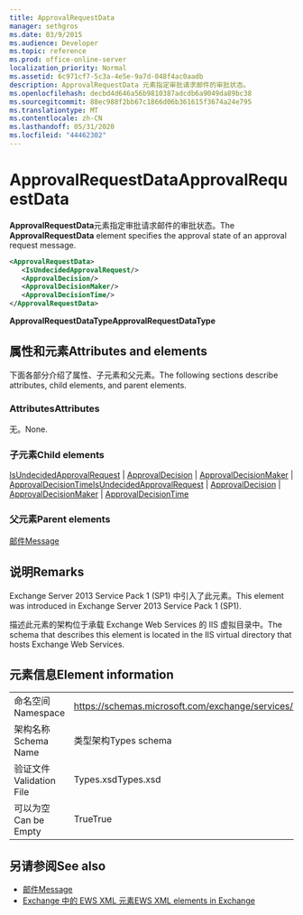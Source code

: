 ```yaml
---
title: ApprovalRequestData
manager: sethgros
ms.date: 03/9/2015
ms.audience: Developer
ms.topic: reference
ms.prod: office-online-server
localization_priority: Normal
ms.assetid: 6c971cf7-5c3a-4e5e-9a7d-048f4ac0aadb
description: ApprovalRequestData 元素指定审批请求邮件的审批状态。
ms.openlocfilehash: decbd4d646a56b9810387adcdb6a9049da89bc38
ms.sourcegitcommit: 88ec988f2bb67c1866d06b361615f3674a24e795
ms.translationtype: MT
ms.contentlocale: zh-CN
ms.lasthandoff: 05/31/2020
ms.locfileid: "44462302"
---
```

# <a name="approvalrequestdata"></a><span data-ttu-id="c3e5e-103">ApprovalRequestData</span><span class="sxs-lookup"><span data-stu-id="c3e5e-103">ApprovalRequestData</span></span>

<span data-ttu-id="c3e5e-104">**ApprovalRequestData**元素指定审批请求邮件的审批状态。</span><span class="sxs-lookup"><span data-stu-id="c3e5e-104">The **ApprovalRequestData** element specifies the approval state of an approval request message.</span></span> 
  
```xml
<ApprovalRequestData>
   <IsUndecidedApprovalRequest/>
   <ApprovalDecision/>
   <ApprovalDecisionMaker/>
   <ApprovalDecisionTime/>
</ApprovalRequestData>
```

 <span data-ttu-id="c3e5e-105">**ApprovalRequestDataType**</span><span class="sxs-lookup"><span data-stu-id="c3e5e-105">**ApprovalRequestDataType**</span></span>
## <a name="attributes-and-elements"></a><span data-ttu-id="c3e5e-106">属性和元素</span><span class="sxs-lookup"><span data-stu-id="c3e5e-106">Attributes and elements</span></span>

<span data-ttu-id="c3e5e-107">下面各部分介绍了属性、子元素和父元素。</span><span class="sxs-lookup"><span data-stu-id="c3e5e-107">The following sections describe attributes, child elements, and parent elements.</span></span>
  
### <a name="attributes"></a><span data-ttu-id="c3e5e-108">Attributes</span><span class="sxs-lookup"><span data-stu-id="c3e5e-108">Attributes</span></span>

<span data-ttu-id="c3e5e-109">无。</span><span class="sxs-lookup"><span data-stu-id="c3e5e-109">None.</span></span>
  
### <a name="child-elements"></a><span data-ttu-id="c3e5e-110">子元素</span><span class="sxs-lookup"><span data-stu-id="c3e5e-110">Child elements</span></span>

<span data-ttu-id="c3e5e-111">[IsUndecidedApprovalRequest](isundecidedapprovalrequest.md)  | [ApprovalDecision](approvaldecision.md)  | [ApprovalDecisionMaker](approvaldecisionmaker.md)  | [ApprovalDecisionTime](approvaldecisiontime.md)</span><span class="sxs-lookup"><span data-stu-id="c3e5e-111">[IsUndecidedApprovalRequest](isundecidedapprovalrequest.md) | [ApprovalDecision](approvaldecision.md) | [ApprovalDecisionMaker](approvaldecisionmaker.md) | [ApprovalDecisionTime](approvaldecisiontime.md)</span></span>
  
### <a name="parent-elements"></a><span data-ttu-id="c3e5e-112">父元素</span><span class="sxs-lookup"><span data-stu-id="c3e5e-112">Parent elements</span></span>

[<span data-ttu-id="c3e5e-113">邮件</span><span class="sxs-lookup"><span data-stu-id="c3e5e-113">Message</span></span>](message-ex15websvcsotherref.md)
  
## <a name="remarks"></a><span data-ttu-id="c3e5e-114">说明</span><span class="sxs-lookup"><span data-stu-id="c3e5e-114">Remarks</span></span>

<span data-ttu-id="c3e5e-115">Exchange Server 2013 Service Pack 1 (SP1) 中引入了此元素。</span><span class="sxs-lookup"><span data-stu-id="c3e5e-115">This element was introduced in Exchange Server 2013 Service Pack 1 (SP1).</span></span>
  
<span data-ttu-id="c3e5e-116">描述此元素的架构位于承载 Exchange Web Services 的 IIS 虚拟目录中。</span><span class="sxs-lookup"><span data-stu-id="c3e5e-116">The schema that describes this element is located in the IIS virtual directory that hosts Exchange Web Services.</span></span>
  
## <a name="element-information"></a><span data-ttu-id="c3e5e-117">元素信息</span><span class="sxs-lookup"><span data-stu-id="c3e5e-117">Element information</span></span>

|||
|:-----|:-----|
|<span data-ttu-id="c3e5e-118">命名空间</span><span class="sxs-lookup"><span data-stu-id="c3e5e-118">Namespace</span></span>  <br/> |https://schemas.microsoft.com/exchange/services/2006/types  <br/> |
|<span data-ttu-id="c3e5e-119">架构名称</span><span class="sxs-lookup"><span data-stu-id="c3e5e-119">Schema Name</span></span>  <br/> |<span data-ttu-id="c3e5e-120">类型架构</span><span class="sxs-lookup"><span data-stu-id="c3e5e-120">Types schema</span></span>  <br/> |
|<span data-ttu-id="c3e5e-121">验证文件</span><span class="sxs-lookup"><span data-stu-id="c3e5e-121">Validation File</span></span>  <br/> |<span data-ttu-id="c3e5e-122">Types.xsd</span><span class="sxs-lookup"><span data-stu-id="c3e5e-122">Types.xsd</span></span>  <br/> |
|<span data-ttu-id="c3e5e-123">可以为空</span><span class="sxs-lookup"><span data-stu-id="c3e5e-123">Can be Empty</span></span>  <br/> |<span data-ttu-id="c3e5e-124">True</span><span class="sxs-lookup"><span data-stu-id="c3e5e-124">True</span></span>  <br/> |
   
## <a name="see-also"></a><span data-ttu-id="c3e5e-125">另请参阅</span><span class="sxs-lookup"><span data-stu-id="c3e5e-125">See also</span></span>

- [<span data-ttu-id="c3e5e-126">邮件</span><span class="sxs-lookup"><span data-stu-id="c3e5e-126">Message</span></span>](message-ex15websvcsotherref.md)
- [<span data-ttu-id="c3e5e-127">Exchange 中的 EWS XML 元素</span><span class="sxs-lookup"><span data-stu-id="c3e5e-127">EWS XML elements in Exchange</span></span>](ews-xml-elements-in-exchange.md)


